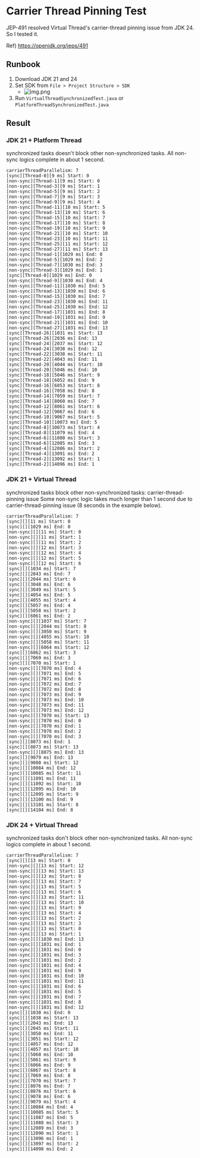 # Carrier Thread Pinning Test

JEP-491 resolved Virtual Thread's carrier-thread pinning issue from JDK 24. So I tested it.

Ref) https://openjdk.org/jeps/491

## Runbook
1. Download JDK 21 and 24
2. Set SDK from `File > Project Structure > SDK`
   - ![img.png](https://github.com/user-attachments/assets/cf3dc348-f653-4b5b-ad3f-d8475fe1f962)
3. Run `VirtualThreadSynchronizedTest.java` or `PlatformThreadSynchronizedTest.java`

## Result
### JDK 21 + Platform Thread
synchronized tasks doesn't block other non-synchronized tasks.
All non-sync logics complete in about 1 second.
```
carrierThreadParallelism: 7
[sync][Thread-0][9 ms] Start: 0
[non-sync][Thread-1][9 ms] Start: 0
[non-sync][Thread-3][9 ms] Start: 1
[non-sync][Thread-5][9 ms] Start: 2
[non-sync][Thread-7][9 ms] Start: 3
[non-sync][Thread-9][9 ms] Start: 4
[non-sync][Thread-11][10 ms] Start: 5
[non-sync][Thread-13][10 ms] Start: 6
[non-sync][Thread-15][10 ms] Start: 7
[non-sync][Thread-17][10 ms] Start: 8
[non-sync][Thread-19][10 ms] Start: 9
[non-sync][Thread-21][10 ms] Start: 10
[non-sync][Thread-23][10 ms] Start: 11
[non-sync][Thread-25][11 ms] Start: 12
[non-sync][Thread-27][11 ms] Start: 13
[non-sync][Thread-1][1029 ms] End: 0
[non-sync][Thread-5][1029 ms] End: 2
[non-sync][Thread-7][1030 ms] End: 3
[non-sync][Thread-3][1029 ms] End: 1
[sync][Thread-0][1029 ms] End: 0
[non-sync][Thread-9][1030 ms] End: 4
[non-sync][Thread-11][1030 ms] End: 5
[non-sync][Thread-13][1030 ms] End: 6
[non-sync][Thread-15][1030 ms] End: 7
[non-sync][Thread-23][1030 ms] End: 11
[non-sync][Thread-25][1030 ms] End: 12
[non-sync][Thread-17][1031 ms] End: 8
[non-sync][Thread-19][1031 ms] End: 9
[non-sync][Thread-21][1031 ms] End: 10
[non-sync][Thread-27][1031 ms] End: 13
[sync][Thread-26][1031 ms] Start: 13
[sync][Thread-26][2036 ms] End: 13
[sync][Thread-24][2037 ms] Start: 12
[sync][Thread-24][3038 ms] End: 12
[sync][Thread-22][3038 ms] Start: 11
[sync][Thread-22][4043 ms] End: 11
[sync][Thread-20][4044 ms] Start: 10
[sync][Thread-20][5046 ms] End: 10
[sync][Thread-18][5046 ms] Start: 9
[sync][Thread-18][6052 ms] End: 9
[sync][Thread-16][6053 ms] Start: 8
[sync][Thread-16][7058 ms] End: 8
[sync][Thread-14][7059 ms] Start: 7
[sync][Thread-14][8060 ms] End: 7
[sync][Thread-12][8061 ms] Start: 6
[sync][Thread-12][9067 ms] End: 6
[sync][Thread-10][9067 ms] Start: 5
[sync][Thread-10][10073 ms] End: 5
[sync][Thread-8][10073 ms] Start: 4
[sync][Thread-8][11079 ms] End: 4
[sync][Thread-6][11080 ms] Start: 3
[sync][Thread-6][12085 ms] End: 3
[sync][Thread-4][12086 ms] Start: 2
[sync][Thread-4][13091 ms] End: 2
[sync][Thread-2][13092 ms] Start: 1
[sync][Thread-2][14096 ms] End: 1
```

### JDK 21 + Virtual Thread
synchronized tasks block other non-synchronized tasks: carrier-thread-pinning issue
Some non-sync logic takes much longer than 1 second due to carrier-thread-pinning issue (8 seconds in the example below).
```
carrierThreadParallelism: 7
[sync][][11 ms] Start: 0
[sync][][1029 ms] End: 0
[non-sync][][11 ms] Start: 0
[non-sync][][11 ms] Start: 1
[non-sync][][11 ms] Start: 2
[non-sync][][12 ms] Start: 3
[non-sync][][12 ms] Start: 4
[non-sync][][12 ms] Start: 5
[non-sync][][12 ms] Start: 6
[sync][][1034 ms] Start: 7
[sync][][2043 ms] End: 7
[sync][][2044 ms] Start: 6
[sync][][3048 ms] End: 6
[sync][][3049 ms] Start: 5
[sync][][4054 ms] End: 5
[sync][][4055 ms] Start: 4
[sync][][5057 ms] End: 4
[sync][][5058 ms] Start: 2
[sync][][6061 ms] End: 2
[non-sync][][1037 ms] Start: 7
[non-sync][][2044 ms] Start: 8
[non-sync][][3050 ms] Start: 9
[non-sync][][4055 ms] Start: 10
[non-sync][][5058 ms] Start: 11
[non-sync][][6064 ms] Start: 12
[sync][][6062 ms] Start: 3
[sync][][7069 ms] End: 3
[sync][][7070 ms] Start: 1
[non-sync][][7070 ms] End: 4
[non-sync][][7071 ms] End: 5
[non-sync][][7071 ms] End: 6
[non-sync][][7072 ms] End: 7
[non-sync][][7072 ms] End: 8
[non-sync][][7073 ms] End: 9
[non-sync][][7073 ms] End: 10
[non-sync][][7073 ms] End: 11
[non-sync][][7073 ms] End: 12
[non-sync][][7070 ms] Start: 13
[non-sync][][7070 ms] End: 0
[non-sync][][7070 ms] End: 1
[non-sync][][7070 ms] End: 2
[non-sync][][7070 ms] End: 3
[sync][][8073 ms] End: 1
[sync][][8073 ms] Start: 13
[non-sync][][8075 ms] End: 13
[sync][][9079 ms] End: 13
[sync][][9080 ms] Start: 12
[sync][][10084 ms] End: 12
[sync][][10085 ms] Start: 11
[sync][][11091 ms] End: 11
[sync][][11092 ms] Start: 10
[sync][][12095 ms] End: 10
[sync][][12095 ms] Start: 9
[sync][][13100 ms] End: 9
[sync][][13101 ms] Start: 8
[sync][][14104 ms] End: 8
```

### JDK 24 + Virtual Thread
synchronized tasks don't block other non-synchronized tasks.
All non-sync logics complete in about 1 second.
```
carrierThreadParallelism: 7
[sync][][13 ms] Start: 0
[non-sync][][13 ms] Start: 12
[non-sync][][13 ms] Start: 13
[non-sync][][13 ms] Start: 8
[non-sync][][13 ms] Start: 7
[non-sync][][13 ms] Start: 5
[non-sync][][13 ms] Start: 6
[non-sync][][13 ms] Start: 11
[non-sync][][13 ms] Start: 10
[non-sync][][13 ms] Start: 9
[non-sync][][13 ms] Start: 4
[non-sync][][13 ms] Start: 2
[non-sync][][13 ms] Start: 3
[non-sync][][13 ms] Start: 0
[non-sync][][13 ms] Start: 1
[non-sync][][1030 ms] End: 13
[non-sync][][1031 ms] End: 1
[non-sync][][1031 ms] End: 0
[non-sync][][1031 ms] End: 3
[non-sync][][1031 ms] End: 2
[non-sync][][1031 ms] End: 4
[non-sync][][1031 ms] End: 9
[non-sync][][1031 ms] End: 10
[non-sync][][1031 ms] End: 11
[non-sync][][1031 ms] End: 6
[non-sync][][1031 ms] End: 5
[non-sync][][1031 ms] End: 7
[non-sync][][1031 ms] End: 8
[non-sync][][1031 ms] End: 12
[sync][][1030 ms] End: 0
[sync][][1038 ms] Start: 13
[sync][][2043 ms] End: 13
[sync][][2045 ms] Start: 11
[sync][][3050 ms] End: 11
[sync][][3051 ms] Start: 12
[sync][][4057 ms] End: 12
[sync][][4057 ms] Start: 10
[sync][][5060 ms] End: 10
[sync][][5061 ms] Start: 9
[sync][][6066 ms] End: 9
[sync][][6067 ms] Start: 8
[sync][][7069 ms] End: 8
[sync][][7070 ms] Start: 7
[sync][][8076 ms] End: 7
[sync][][8076 ms] Start: 6
[sync][][9078 ms] End: 6
[sync][][9079 ms] Start: 4
[sync][][10084 ms] End: 4
[sync][][10085 ms] Start: 5
[sync][][11087 ms] End: 5
[sync][][11088 ms] Start: 3
[sync][][12089 ms] End: 3
[sync][][12090 ms] Start: 1
[sync][][13096 ms] End: 1
[sync][][13097 ms] Start: 2
[sync][][14098 ms] End: 2
```